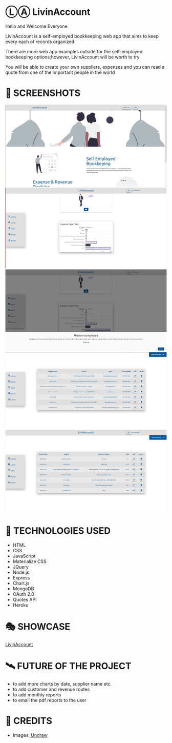 # ⓁⒶ LivinAccount 

<p>Hello and Welcome Everyone</p>

<p>LivinAccount is a self-employed bookkeeping web app that aims to keep every each of records organized.</p>

<p>There are more web app examples outside for the self-employed bookkeeping options;however, LivinAccount will be worth to try</p>

<p>You will be able to create your own suppliers, expenses and you can read a quote from one of the important people in the world</p>

# 🤳 SCREENSHOTS

<img src="ReadMe_images/landing_page.png">
<img src="ReadMe_images/userPage.png">
<img src="ReadMe_images/quoteAPI.png">
<img src="ReadMe_images/supplier_page.png">
<img src="ReadMe_images/expenses_page.png">


# 🤖 TECHNOLOGIES USED

- HTML
- CSS
- JavaScript
- Materialize CSS
- JQuery
- Node.js
- Express
- Chart.js
- MongoDB
- OAuth 2.0
- Quotes API
- Heroku

# 🎭 SHOWCASE

<a href="#" target="_blank">LivinAccount</a>


# 🛰 FUTURE OF THE PROJECT

- to add more charts by date, supplier name etc.
- to add customer and revenue routes
- to add monthly reports
- to email the pdf reports to the user


# 🙏 CREDITS

<ul>

<li>Images:<a href="https://undraw.co/"> Undraw</a></li>
</ul>
